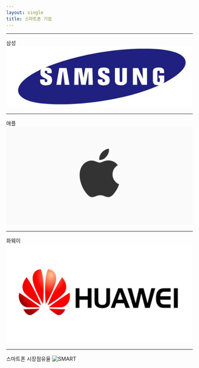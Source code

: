 ```yaml
---
layout: single
title: 스마트폰 기업
---
```


---
삼성
![SAMSUNG](/assets/images/SAMSUNG.jfif)

---
애플
![APPLE](/assets/images/APPLE.jfif)

---
화웨이
![HUAWEI](/assets/images/HUAWEI.jpg)

---
스마트폰 시장점유율
![SMART](https://img.hankyung.com/photo/201711/AA.15297767.1.jpg)
